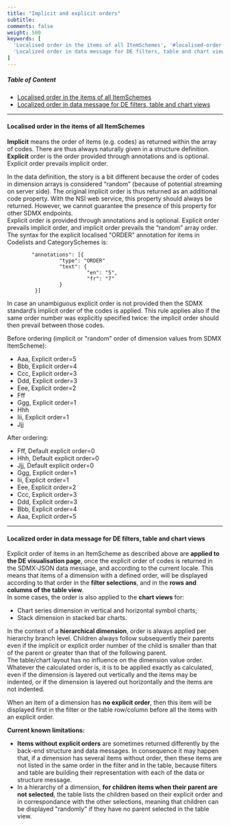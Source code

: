 ```yaml
---
title: "Implicit and explicit orders"
subtitle: 
comments: false
weight: 500
keywords: [
  'Localised order in the items of all ItemSchemes', '#localised-order-in-the-items-of-all-itemschemes',
  'Localized order in data message for DE filters, table and chart views', '#localized-order-in-data-message-for-de-filters-table-and-chart-views',
]
---
```


##### Table of Content
- [Localised order in the items of all ItemSchemes](#localised-order-in-the-items-of-all-itemschemes)
- [Localized order in data message for DE filters, table and chart views](#localized-order-in-data-message-for-de-filters-table-and-chart-views)

---

#### Localised order in the items of all ItemSchemes
**Implicit** means the order of items (e.g. codes) as returned within the array of codes. There are thus always naturally given in a structure definition.  
**Explicit** order is the order provided through annotations and is optional. Explicit order prevails implicit order.  

In the data definition, the story is a bit different because the order of codes in dimension arrays is considered “random” (because of potential streaming on server side). The original implicit order is thus returned as an additional code property. With the NSI web service, this property should always be returned. However, we cannot guarantee the presence of this property for other SDMX endpoints.  
Explicit order is provided through annotations and is optional. Explicit order prevails implicit order, and implicit order prevails the “random” array order.  
The syntax for the explicit localised "ORDER" annotation for items in Codelists and CategorySchemes is:

```
        "annotations": [{
                 "type": "ORDER"
                 "text": {
                          "en": "5",
                          "fr": "7"
                 }
         }]
```

In case an unambiguous explicit order is not provided then the SDMX standard’s implicit order of the codes is applied. This rule applies also if the same order number was explicitly specified twice: the implicit order should then prevail between those codes.  

Before ordering (implicit or "random" order of dimension values from SDMX ItemScheme):
* Aaa, Explicit order=5
* Bbb, Explicit order=4
* Ccc, Explicit order=3
* Ddd, Explicit order=3
* Eee, Explicit order=2
* Fff
* Ggg, Explicit order=1
* Hhh
* Iii, Explicit order=1
* Jjj

After ordering:
* Fff, Default explicit order=0
* Hhh, Default explicit order=0
* Jjj, Default explicit order=0
* Ggg, Explicit order=1
* Iii, Explicit order=1
* Eee, Explicit order=2
* Ccc, Explicit order=3
* Ddd, Explicit order=3
* Bbb, Explicit order=4
* Aaa, Explicit order=5

---

#### Localized order in data message for DE filters, table and chart views
Explicit order of items in an ItemScheme as described above are **applied to the DE visualisation page**, once the explicit order of codes is returned in the SDMX-JSON data message, and according to the current locale. This means that items of a dimension with a defined order, will be displayed according to that order in the **filter selections**, and in the **rows and columns of the table view**.  
In some cases, the order is also applied to the **chart views** for:
- Chart series dimension in vertical and horizontal symbol charts;
- Stack dimension in stacked bar charts.

In the context of a **hierarchical dimension**, order is always applied per hierarchy branch level. Children always follow subsequently their parents even if the implicit or explicit order number of the child is smaller than that of the parent or greater than that of the following parent.  
The table/chart layout has no influence on the dimension value order. Whatever the calculated order is, it is to be applied exactly as calculated, even if the dimension is layered out vertically and the items may be indented, or if the dimension is layered out horizontally and the items are not indented.

When an item of a dimension has **no explicit order**, then this item will be displayed first in the filter or the table row/column before all the items with an explicit order.

**Current known limitations:**
- **Items without explicit orders** are sometimes returned differently by the back-end structure and data messages. In consequence it may happen that, if a dimension has several items without order, then these items are not listed in the same order in the filter and in the table, because filters and table are building their representation with each of the data or structure message.
- In a hierarchy of a dimension, **for children items when their parent are not selected**, the table lists the children based on their explicit order and in correspondance with the other selections, meaning that children can be displayed "randomly" if they have no parent selected in the table view.
